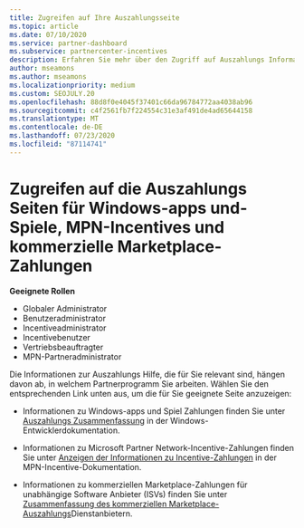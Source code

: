 ```yaml
---
title: Zugreifen auf Ihre Auszahlungsseite
ms.topic: article
ms.date: 07/10/2020
ms.service: partner-dashboard
ms.subservice: partnercenter-incentives
description: Erfahren Sie mehr über den Zugriff auf Auszahlungs Informationen für Ihre Windows-apps und-Spiele, MPN-Incentives und kommerzielle Marketplace-Zahlungen für unabhängige Softwarehersteller.
author: mseamons
ms.author: mseamons
ms.localizationpriority: medium
ms.custom: SEOJULY.20
ms.openlocfilehash: 88d8f0e4045f37401c66da96784772aa4038ab96
ms.sourcegitcommit: c4f2561fb7f224554c31e3af491de4ad65644158
ms.translationtype: MT
ms.contentlocale: de-DE
ms.lasthandoff: 07/23/2020
ms.locfileid: "87114741"
---
```

# <a name="access-payouts-pages-for-windows-apps-and-games-mpn-incentives-and-commercial-marketplace-payments"></a>Zugreifen auf die Auszahlungs Seiten für Windows-apps und-Spiele, MPN-Incentives und kommerzielle Marketplace-Zahlungen

**Geeignete Rollen**
-   Globaler Administrator
-   Benutzeradministrator
-   Incentiveadministrator
-   Incentivebenutzer
-   Vertriebsbeauftragter
-   MPN-Partneradministrator

Die Informationen zur Auszahlungs Hilfe, die für Sie relevant sind, hängen davon ab, in welchem Partnerprogramm Sie arbeiten. Wählen Sie den entsprechenden Link unten aus, um die für Sie geeignete Seite anzuzeigen:

- Informationen zu Windows-apps und Spiel Zahlungen finden Sie unter [Auszahlungs Zusammenfassung](https://docs.microsoft.com/windows/uwp/publish/payout-summary) in der Windows-Entwicklerdokumentation.

- Informationen zu Microsoft Partner Network-Incentive-Zahlungen finden Sie unter [Anzeigen der Informationen zu Incentive-Zahlungen](understand-incentive-payouts.md) in der MPN-Incentive-Dokumentation.

- Informationen zu kommerziellen Marketplace-Zahlungen für unabhängige Software Anbieter (ISVs) finden Sie unter [Zusammenfassung des kommerziellen Marketplace-Auszahlungs](https://docs.microsoft.com/azure/marketplace/partner-center-portal/payout-summary)Dienstanbietern.
